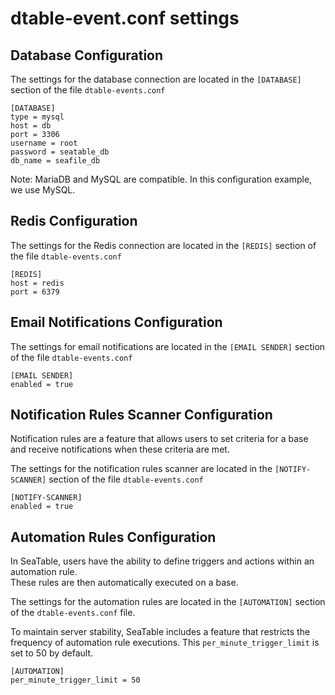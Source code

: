 # dtable-event.conf settings

## Database Configuration

The settings for the database connection are located in the `[DATABASE]` section of the file `dtable-events.conf`

```
[DATABASE]
type = mysql
host = db
port = 3306
username = root
password = seatable_db
db_name = seafile_db

```

Note: MariaDB and MySQL are compatible. In this configuration example, we use MySQL.

## Redis Configuration

The settings for the Redis connection are located in the `[REDIS]` section of the file `dtable-events.conf`

```
[REDIS]
host = redis
port = 6379

```

## Email Notifications Configuration

The settings for email notifications are located in the `[EMAIL SENDER]` section of the file `dtable-events.conf`

```
[EMAIL SENDER]
enabled = true

```

## Notification Rules Scanner Configuration

Notification rules are a feature that allows users to set criteria for a base and receive notifications when these criteria are met.

The settings for the notification rules scanner are located in the `[NOTIFY-SCANNER]` section of the file `dtable-events.conf`

```
[NOTIFY-SCANNER]
enabled = true

```

## Automation Rules Configuration

In SeaTable, users have the ability to define triggers and actions within an automation rule.  
These rules are then automatically executed on a base.

The settings for the automation rules are located in the `[AUTOMATION]` section of the `dtable-events.conf` file.


To maintain server stability, SeaTable includes a feature that restricts the frequency of automation rule executions. This `per_minute_trigger_limit` is set to 50 by default.

```
[AUTOMATION]
per_minute_trigger_limit = 50
```
